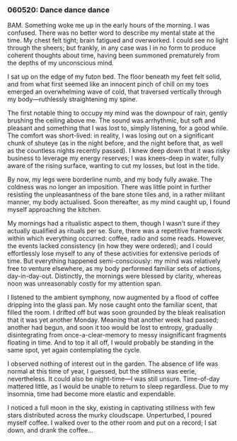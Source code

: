 ### 060520: Dance dance dance

BAM. Something woke me up in the early hours of the morning. I was confused. There was no better word to describe my mental state at the time. My chest felt tight; brain fatigued and overworked. I could see no light through the sheers; but frankly, in any case was I in no form to produce coherent thoughts about time, having been summoned prematurely from the depths of my unconscious mind.

I sat up on the edge of my futon bed. The floor beneath my feet felt solid, and from what first seemed like an innocent pinch of chill on my toes emerged an overwhelming wave of cold, that traversed vertically through my body—ruthlessly straightening my spine.

The first notable thing to occupy my mind was the downpour of rain, gently brushing the ceiling above me. The sound was arrhythmic, but soft and pleasant and something that I was lost to, simply listening, for a good while. The comfort was short-lived: in reality, I was losing out on a significant chunk of shuteye (as in the night before, and the night before that, as well as the countless nights recently passed). I knew deep down that it was risky business to leverage my energy reserves; I was knees-deep in water, fully aware of the rising surface, wanting to cut my losses, but lost in the tide.

By now, my legs were borderline numb, and my body fully awake. The coldness was no longer an imposition. There was little point in further resisting the unpleasantness of the bare stone tiles and, in a rather militant manner, my body actualised. Soon thereafter, as my mind caught up, I found myself approaching the kitchen.

My mornings had a ritualistic aspect to them, though I wasn’t sure if they actually qualified as rituals per se. Sure, there was a repetitive framework within which everything occurred: coffee, radio and some reads. However, the events lacked consistency (in how they were ordered); and I could effortlessly lose myself to any of these activities for extensive periods of time. But everything happened semi-consciously: my mind was relatively free to venture elsewhere, as my body performed familiar sets of actions, day-in-day-out. Distinctly, the mornings were blessed by clarity, whereas noon was unreasonably costly for my attention span.

I listened to the ambient symphony, now augmented by a flood of coffee dripping into the glass pan. My nose caught onto the familiar scent, that filled the room. I drifted off but was soon grounded by the bleak realisation that it was yet another Monday. Meaning that another week had passed; another had begun, and soon it too would be lost to entropy, gradually disintegrating from once-a-clear-memory to messy insignificant fragments floating in time. And to top it all off, I would probably be standing in the same spot, yet again contemplating the cycle.

I observed nothing of interest out in the garden. The absence of life was normal at this time of year, I guessed, but the stillness was eerie, nevertheless. It could also be night-time—I was still unsure. Time-of-day mattered little, as I would be unable to return to sleep regardless. Due to my insomnia, time had become more elastic and expendable.

I noticed a full moon in the sky, existing in captivating stillness with few stars distributed across the murky cloudscape. Unperturbed, I poured myself coffee. I walked over to the other room and put on a record; I sat down, and drank the coffee…

